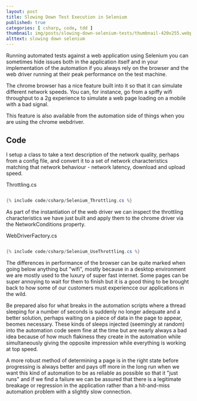 ```yaml
---
layout: post
title: Slowing Down Test Execution in Selenium
published: true
categories: [ csharp, code, tdd ]
thumbnail: img/posts/slowing-down-selenium-tests/thumbnail-420x255.webp
alttext: slowing down selenium
---
```


Running automated tests against a web application using Selenium you can sometimes hide issues both in the application itself and 
in your implementation of the automation if you always rely on the browser and the web driver running at their peak performance on 
the test machine. 

The chrome browser has a nice feature built into it so that it can simulate different network speeds. You can, for instance, go from a 
spiffy wifi throughput to a 2g experience to simulate a web page loading on a mobile with a bad signal. 

This feature is also available from the automation side of things when you are using the chrome webdriver.

## Code 

I setup a class to take a text description of the network quality, perhaps from a config file, and convert it to a set of network characteristics 
matching that network behaviour - network latency, download and upload speed. 


Throttling.cs
```csharp

{% include code/csharp/Selenium_Throttling.cs %}

```

As part of the instantiation of the web driver we can inspect the throttling characteristics we have just built and apply them to the 
chrome driver via the NetworkConditions property. 

WebDriverFactory.cs
```csharp

{% include code/csharp/Selenium_UseThrottling.cs %}

```

The differences in performance of the browser can be quite marked when going below anything but "wifi", mostly because in a desktop environment we are 
mostly used to the luxury of super fast internet. Some pages can be super annoying to wait for them to finish but it is a good thing to be brought back 
to how some of our customers must experiencce our applications in the wild. 

Be prepared also for what breaks in the automation scripts where a thread sleeping for a number of seconds is suddenly no longer adequate and a better solution, 
perhaps waiting on a piece of data in the page to appear, beomes necessary. These kinds of sleeps injected (seemingly at random) into the automation code 
seem fine at the time but are nearly always a bad idea because of how much flakiness they create in the automation while simultaneously giving the opposite impression 
while everything is working at top speed. 

A more robust method of determining a page is in the right state before progressing is always better and pays off more in the long run when we want this kind of automation 
to be as reliable as possible so that it "just runs" and if we find a failure we can be assured that there is a legitimate breakage or regression in the application rather 
than a hit-and-miss automation problem with a slightly slow connection. 
